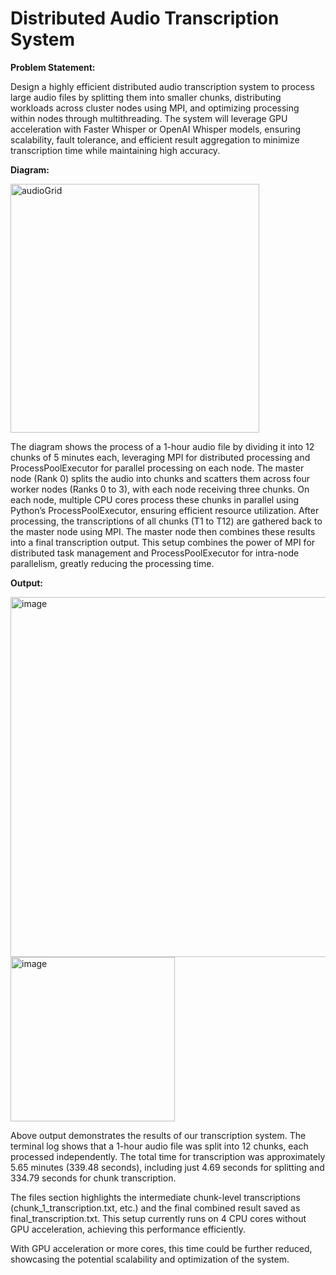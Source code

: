 # Distributed Audio Transcription System

**Problem Statement:**

Design a highly efficient distributed audio transcription system to process large audio files by splitting them into smaller chunks, distributing workloads across cluster nodes using MPI, and optimizing processing within nodes through multithreading. The system will leverage GPU acceleration with Faster Whisper or OpenAI Whisper models, ensuring scalability, fault tolerance, and efficient result aggregation to minimize transcription time while maintaining high accuracy.


**Diagram:**

<img width="398" alt="audioGrid" src="https://github.com/user-attachments/assets/fd28ac90-f038-4363-ad62-d3c42f3b8138">

The diagram shows the process of a 1-hour audio file by dividing it into 12 chunks of 5 minutes each, leveraging MPI for distributed processing and ProcessPoolExecutor for parallel processing on each node. The master node (Rank 0) splits the audio into chunks and scatters them across four worker nodes (Ranks 0 to 3), with each node receiving three chunks.
On each node, multiple CPU cores process these chunks in parallel using Python’s ProcessPoolExecutor, ensuring efficient resource utilization. After processing, the transcriptions of all chunks (T1 to T12) are gathered back to the master node using MPI. The master node then combines these results into a final transcription output. This setup combines the power of MPI for distributed task management and ProcessPoolExecutor for intra-node parallelism, greatly reducing the processing time.


**Output:**

<img width="576" alt="image" src="https://github.com/user-attachments/assets/ada20df2-1085-4cc0-876a-16f56a94a189">
<img width="263" alt="image" src="https://github.com/user-attachments/assets/ec37b146-7012-4bfc-a117-1204f59f81a0">


Above output demonstrates the results of our transcription system. The terminal log shows that a 1-hour audio file was split into 12 chunks, each processed independently. The total time for transcription was approximately 5.65 minutes (339.48 seconds), including just 4.69 seconds for splitting and 334.79 seconds for chunk transcription.

The files section highlights the intermediate chunk-level transcriptions (chunk_1_transcription.txt, etc.) and the final combined result saved as final_transcription.txt. This setup currently runs on 4 CPU cores without GPU acceleration, achieving this performance efficiently.

With GPU acceleration or more cores, this time could be further reduced, showcasing the potential scalability and optimization of the system.





